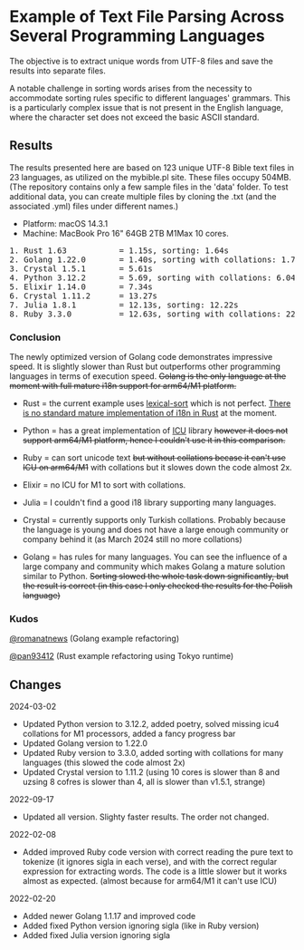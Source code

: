 # Example of Text File Parsing Across Several Programming Languages

The objective is to extract unique words from UTF-8 files and save the results into separate files.

A notable challenge in sorting words arises from the necessity to accommodate sorting rules specific to different languages' grammars. This is a particularly complex issue that is not present in the English language, where the character set does not exceed the basic ASCII standard.

## Results

The results presented here are based on 123 unique UTF-8 Bible text files in 23 languages, as utilized on the mybible.pl site. These files occupy 504MB. (The repository contains only a few sample files in the 'data' folder. To test additional data, you can create multiple files by cloning the .txt (and the associated .yml) files under different names.)


* Platform: macOS 14.3.1
* Machine: MacBook Pro 16" 64GB 2TB M1Max 10 cores.

<pre>
1. Rust 1.63           = 1.15s, sorting: 1.64s
2. Golang 1.22.0       = 1.40s, sorting with collations: 1.71s
3. Crystal 1.5.1       = 5.61s
4. Python 3.12.2       = 5.69, sorting with collations: 6.04s
5. Elixir 1.14.0       = 7.34s
6. Crystal 1.11.2      = 13.27s
7. Julia 1.8.1         = 12.13s, sorting: 12.22s
8. Ruby 3.3.0          = 12.63s, sorting with collations: 22.00s
</pre>

### Conclusion

The newly optimized version of Golang code demonstrates impressive speed. It is slightly slower than Rust but outperforms other programming languages in terms of execution speed. ~~Golang is the only language at the moment with full mature i18n support for arm64/M1 platform.~~

* Rust = the current example uses [lexical-sort](https://lib.rs/crates/lexical-sort) which is not perfect. [There is no standard mature implementation of i18n in Rust](https://www.arewewebyet.org/topics/i18n/) at the moment.

* Python = has a great implementation of [ICU](https://icu.unicode.org/related) library ~~however it does not support arm64/M1 platform, hence I couldn't use it in this comparison.~~

* Ruby = can sort unicode text ~~but without collations becase it can't use ICU on arm64/M1~~ with collations but it slowes down the code almost 2x.

* Elixir = no ICU for M1 to sort with collations.

* Julia = I couldn't find a good i18 library supporting many languages.

* Crystal = currently supports only Turkish collations. Probably because the language is young and does not have a large enough community or company behind it (as March 2024 still no more collations)

* Golang = has rules for many languages. You can see the influence of a large company and community which makes Golang a mature solution similar to Python. ~~Sorting slowed the whole task down significantly, but the result is correct (in this case I only checked the results for the Polish language)~~

### Kudos

[@romanatnews](https://github.com/romanatnews) (Golang example refactoring)

[@pan93412](https://github.com/pan93412) (Rust example refactoring using Tokyo runtime)

## Changes

2024-03-02

* Updated Python version to 3.12.2, added poetry, solved missing icu4 collations for M1 processors, added a fancy progress bar
* Updated Golang version to 1.22.0
* Updated Ruby version to 3.3.0, added sorting with collations for many languages (this slowed the code almost 2x)
* Updated Crystal version to 1.11.2 (using 10 cores is slower than 8 and uzsing 8 cofres is slower than 4, all is slower than v1.5.1, strange)

2022-09-17

* Updated all version. Slighty faster results. The order not changed.

2022-02-08

* Added improved Ruby code version with correct reading the pure text to tokenize (it ignores sigla in each verse), and with the correct regular expression for extracting words. The code is a little slower but it works almost as expected. (almost because for arm64/M1 it can't use ICU)

2022-02-20

* Added newer Golang 1.1.17 and improved code
* Added fixed Python version ignoring sigla (like in Ruby version)
* Added fixed Julia version ignoring sigla
